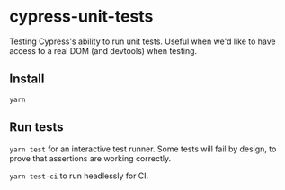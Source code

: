 # cypress-unit-tests

Testing Cypress's ability to run unit tests. Useful when we'd like to have access to a real DOM (and devtools) when testing.

## Install

`yarn`

## Run tests

`yarn test` for an interactive test runner. Some tests will fail by design, to prove that assertions are working correctly.

`yarn test-ci` to run headlessly for CI.
